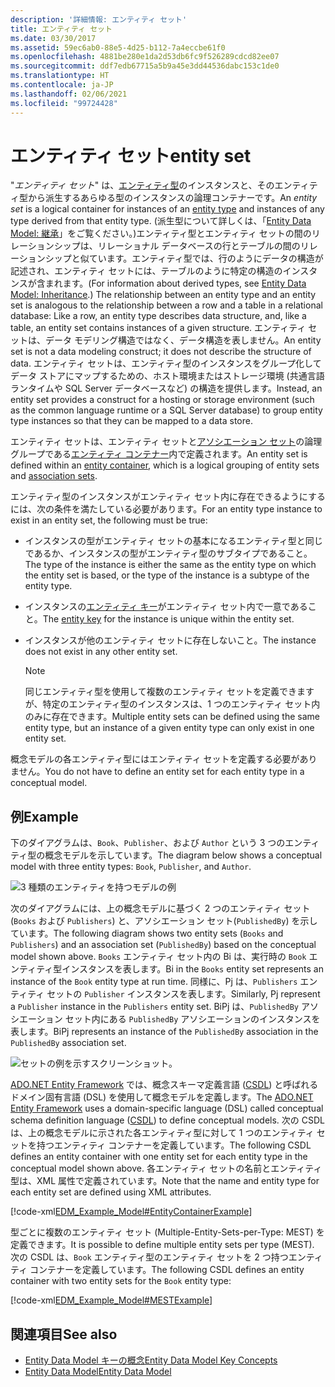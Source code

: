 ```yaml
---
description: '詳細情報: エンティティ セット'
title: エンティティ セット
ms.date: 03/30/2017
ms.assetid: 59ec6ab0-88e5-4d25-b112-7a4eccbe61f0
ms.openlocfilehash: 4881be280e1da2d53db6fc9f526289cdcd82ee07
ms.sourcegitcommit: ddf7edb67715a5b9a45e3dd44536dabc153c1de0
ms.translationtype: HT
ms.contentlocale: ja-JP
ms.lasthandoff: 02/06/2021
ms.locfileid: "99724428"
---
```

# <a name="entity-set"></a><span data-ttu-id="7019e-103">エンティティ セット</span><span class="sxs-lookup"><span data-stu-id="7019e-103">entity set</span></span>

<span data-ttu-id="7019e-104">"*エンティティ セット*" は、[エンティティ型](entity-type.md)のインスタンスと、そのエンティティ型から派生するあらゆる型のインスタンスの論理コンテナーです。</span><span class="sxs-lookup"><span data-stu-id="7019e-104">An *entity set* is a logical container for instances of an [entity type](entity-type.md) and instances of any type derived from that entity type.</span></span> <span data-ttu-id="7019e-105">(派生型について詳しくは、「[Entity Data Model: 継承](entity-data-model-inheritance.md)」をご覧ください。)エンティティ型とエンティティ セットの間のリレーションシップは、リレーショナル データベースの行とテーブルの間のリレーションシップと似ています。エンティティ型では、行のようにデータの構造が記述され、エンティティ セットには、テーブルのように特定の構造のインスタンスが含まれます。</span><span class="sxs-lookup"><span data-stu-id="7019e-105">(For information about derived types, see [Entity Data Model: Inheritance](entity-data-model-inheritance.md).) The relationship between an entity type and an entity set is analogous to the relationship between a row and a table in a relational database: Like a row, an entity type describes data structure, and, like a table, an entity set contains instances of a given structure.</span></span> <span data-ttu-id="7019e-106">エンティティ セットは、データ モデリング構造ではなく、データ構造を表しません。</span><span class="sxs-lookup"><span data-stu-id="7019e-106">An entity set is not a data modeling construct; it does not describe the structure of data.</span></span> <span data-ttu-id="7019e-107">エンティティ セットは、エンティティ型のインスタンスをグループ化してデータ ストアにマップするための、ホスト環境またはストレージ環境 (共通言語ランタイムや SQL Server データベースなど) の構造を提供します。</span><span class="sxs-lookup"><span data-stu-id="7019e-107">Instead, an entity set provides a construct for a hosting or storage environment (such as the common language runtime or a SQL Server database) to group entity type instances so that they can be mapped to a data store.</span></span>  
  
 <span data-ttu-id="7019e-108">エンティティ セットは、エンティティ セットと[アソシエーション セット](association-set.md)の論理グループである[エンティティ コンテナー](entity-container.md)内で定義されます。</span><span class="sxs-lookup"><span data-stu-id="7019e-108">An entity set is defined within an [entity container](entity-container.md), which is a logical grouping of entity sets and [association sets](association-set.md).</span></span>  
  
 <span data-ttu-id="7019e-109">エンティティ型のインスタンスがエンティティ セット内に存在できるようにするには、次の条件を満たしている必要があります。</span><span class="sxs-lookup"><span data-stu-id="7019e-109">For an entity type instance to exist in an entity set, the following must be true:</span></span>  
  
- <span data-ttu-id="7019e-110">インスタンスの型がエンティティ セットの基本になるエンティティ型と同じであるか、インスタンスの型がエンティティ型のサブタイプであること。</span><span class="sxs-lookup"><span data-stu-id="7019e-110">The type of the instance is either the same as the entity type on which the entity set is based, or the type of the instance is a subtype of the entity type.</span></span>  
  
- <span data-ttu-id="7019e-111">インスタンスの[エンティティ キー](entity-key.md)がエンティティ セット内で一意であること。</span><span class="sxs-lookup"><span data-stu-id="7019e-111">The [entity key](entity-key.md) for the instance is unique within the entity set.</span></span>  
  
- <span data-ttu-id="7019e-112">インスタンスが他のエンティティ セットに存在しないこと。</span><span class="sxs-lookup"><span data-stu-id="7019e-112">The instance does not exist in any other entity set.</span></span>  
  
    > [!NOTE]
    > <span data-ttu-id="7019e-113">同じエンティティ型を使用して複数のエンティティ セットを定義できますが、特定のエンティティ型のインスタンスは、1 つのエンティティ セット内のみに存在できます。</span><span class="sxs-lookup"><span data-stu-id="7019e-113">Multiple entity sets can be defined using the same entity type, but an instance of a given entity type can only exist in one entity set.</span></span>  
  
 <span data-ttu-id="7019e-114">概念モデルの各エンティティ型にはエンティティ セットを定義する必要がありません。</span><span class="sxs-lookup"><span data-stu-id="7019e-114">You do not have to define an entity set for each entity type in a conceptual model.</span></span>  
  
## <a name="example"></a><span data-ttu-id="7019e-115">例</span><span class="sxs-lookup"><span data-stu-id="7019e-115">Example</span></span>  

 <span data-ttu-id="7019e-116">下のダイアグラムは、`Book`、`Publisher`、および `Author` という 3 つのエンティティ型の概念モデルを示しています。</span><span class="sxs-lookup"><span data-stu-id="7019e-116">The diagram below shows a conceptual model with three entity types: `Book`, `Publisher`, and `Author`.</span></span>  
  
 ![3 種類のエンティティを持つモデルの例](./media/entity-set/example-model-three-entity-types.gif)  
  
 <span data-ttu-id="7019e-118">次のダイアグラムには、上の概念モデルに基づく 2 つのエンティティ セット (`Books` および `Publishers`) と、アソシエーション セット(`PublishedBy`) を示しています。</span><span class="sxs-lookup"><span data-stu-id="7019e-118">The following diagram shows two entity sets (`Books` and `Publishers`) and an association set (`PublishedBy`) based on the conceptual model shown above.</span></span> <span data-ttu-id="7019e-119">`Books` エンティティ セット内の Bi は、実行時の `Book` エンティティ型インスタンスを表します。</span><span class="sxs-lookup"><span data-stu-id="7019e-119">Bi in the `Books` entity set represents an instance of the `Book` entity type at run time.</span></span> <span data-ttu-id="7019e-120">同様に、Pj は、`Publishers` エンティティ セットの `Publisher` インスタンスを表します。</span><span class="sxs-lookup"><span data-stu-id="7019e-120">Similarly, Pj represent a `Publisher` instance in the `Publishers` entity set.</span></span> <span data-ttu-id="7019e-121">BiPj は、`PublishedBy` アソシエーション セット内にある `PublishedBy` アソシエーションのインスタンスを表します。</span><span class="sxs-lookup"><span data-stu-id="7019e-121">BiPj represents an instance of the `PublishedBy` association in the `PublishedBy` association set.</span></span>  
  
 ![セットの例を示すスクリーンショット。](./media/entity-set/sets-example-association.gif)  
  
 <span data-ttu-id="7019e-123">[ADO.NET Entity Framework](./ef/index.md) では、概念スキーマ定義言語 ([CSDL](/ef/ef6/modeling/designer/advanced/edmx/csdl-spec)) と呼ばれるドメイン固有言語 (DSL) を使用して概念モデルを定義します。</span><span class="sxs-lookup"><span data-stu-id="7019e-123">The [ADO.NET Entity Framework](./ef/index.md) uses a domain-specific language (DSL) called conceptual schema definition language ([CSDL](/ef/ef6/modeling/designer/advanced/edmx/csdl-spec)) to define conceptual models.</span></span> <span data-ttu-id="7019e-124">次の CSDL は、上の概念モデルに示された各エンティティ型に対して 1 つのエンティティ セットを持つエンティティ コンテナーを定義しています。</span><span class="sxs-lookup"><span data-stu-id="7019e-124">The following CSDL defines an entity container with one entity set for each entity type in the conceptual model shown above.</span></span> <span data-ttu-id="7019e-125">各エンティティ セットの名前とエンティティ型は、XML 属性で定義されています。</span><span class="sxs-lookup"><span data-stu-id="7019e-125">Note that the name and entity type for each entity set are defined using XML attributes.</span></span>  
  
 [!code-xml[EDM_Example_Model#EntityContainerExample](../../../../samples/snippets/xml/VS_Snippets_Data/edm_example_model/xml/books.edmx#entitycontainerexample)]  
  
 <span data-ttu-id="7019e-126">型ごとに複数のエンティティ セット (Multiple-Entity-Sets-per-Type: MEST) を定義できます。</span><span class="sxs-lookup"><span data-stu-id="7019e-126">It is possible to define multiple entity sets per type (MEST).</span></span> <span data-ttu-id="7019e-127">次の CSDL は、`Book` エンティティ型のエンティティ セットを 2 つ持つエンティティ コンテナーを定義しています。</span><span class="sxs-lookup"><span data-stu-id="7019e-127">The following CSDL defines an entity container with two entity sets for the `Book` entity type:</span></span>  
  
 [!code-xml[EDM_Example_Model#MESTExample](../../../../samples/snippets/xml/VS_Snippets_Data/edm_example_model/xml/books2.edmx#mestexample)]  
  
## <a name="see-also"></a><span data-ttu-id="7019e-128">関連項目</span><span class="sxs-lookup"><span data-stu-id="7019e-128">See also</span></span>

- [<span data-ttu-id="7019e-129">Entity Data Model キーの概念</span><span class="sxs-lookup"><span data-stu-id="7019e-129">Entity Data Model Key Concepts</span></span>](entity-data-model-key-concepts.md)
- [<span data-ttu-id="7019e-130">Entity Data Model</span><span class="sxs-lookup"><span data-stu-id="7019e-130">Entity Data Model</span></span>](entity-data-model.md)
